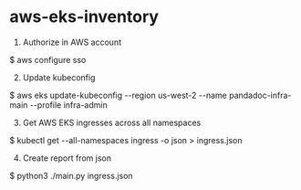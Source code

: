 # aws-eks-inventory

1. Authorize in AWS account

$ aws configure sso

2. Update kubeconfig

$ aws eks update-kubeconfig --region us-west-2 --name pandadoc-infra-main --profile infra-admin

3. Get AWS EKS ingresses across all namespaces

$ kubectl get --all-namespaces ingress -o json > ingress.json 

4. Create report from json

$ python3 ./main.py ingress.json